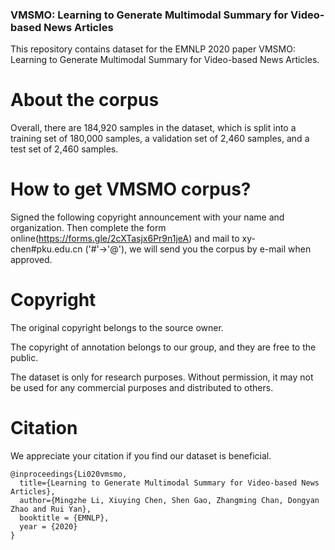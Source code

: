 ### VMSMO: Learning to Generate Multimodal Summary for Video-based News Articles

This repository contains dataset for the EMNLP 2020 paper VMSMO: Learning to Generate Multimodal Summary for Video-based News Articles. 

# About the corpus
Overall, there are 184,920 samples in the dataset, which is split into a training set of 180,000 samples, a validation set of 2,460 samples, and a test set of 2,460 samples.


# How to get VMSMO corpus?
Signed the following copyright announcement with your name and organization. Then complete the form online(https://forms.gle/2cXTasjx6Pr9n1jeA) and mail to xy-chen#pku.edu.cn ('#'->'@'), we will send you the corpus by e-mail when approved.

# Copyright
The original copyright belongs to the source owner.

The copyright of annotation belongs to our group, and they are free to the public.

The dataset is only for research purposes. Without permission, it may not be used for any commercial purposes and distributed to others.

# Citation
We appreciate your citation if you find our dataset is beneficial.

```
@inproceedings{Li020vmsmo,
  title={Learning to Generate Multimodal Summary for Video-based News Articles},
  author={Mingzhe Li, Xiuying Chen, Shen Gao, Zhangming Chan, Dongyan Zhao and Rui Yan},
  booktitle = {EMNLP},
  year = {2020}
}
```
